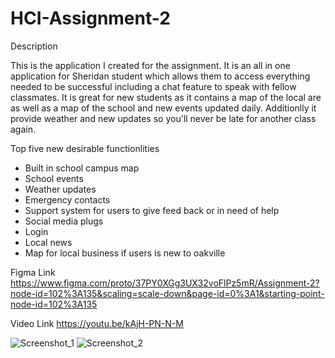 # HCI-Assignment-2

Description

This is the application I created for the assignment. It is an all in one application for Sheridan student which allows them to access everything needed to be successful including a chat feature to speak with fellow classmates. It is great for new students as it contains a map of the local are as well as a map of the school and new events updated daily. Additionlly it provide weather and new updates so you'll never be late for another class again.

Top five new desirable functionlities

- Built in school campus map
- School events 
- Weather updates
- Emergency contacts 
- Support system for users to give feed back or in need of help
- Social media plugs
- Login
- Local news
- Map for local business if users is new to oakville

Figma Link
https://www.figma.com/proto/37PY0XGg3UX32voFlPz5mR/Assignment-2?node-id=102%3A135&scaling=scale-down&page-id=0%3A1&starting-point-node-id=102%3A135

Video Link
https://youtu.be/kAjH-PN-N-M


![Screenshot_1](https://user-images.githubusercontent.com/71281585/155849002-726e3141-c1c5-4543-b0a7-c573ad79c64c.png)
![Screenshot_2](https://user-images.githubusercontent.com/71281585/155849004-5235039a-682c-4f07-962b-8b9d25a3192d.png)
